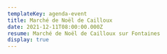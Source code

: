 ```yaml
---
templateKey: agenda-event
title: Marché de Noël de Cailloux
date: 2021-12-11T08:00:00.000Z
resume: Marché de Noël de Cailloux sur Fontaines
display: true
---
```

